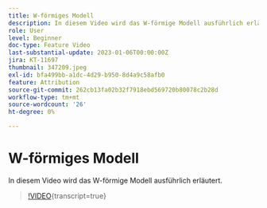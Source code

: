 ```yaml
---
title: W-förmiges Modell
description: In diesem Video wird das W-förmige Modell ausführlich erläutert.
role: User
level: Beginner
doc-type: Feature Video
last-substantial-update: 2023-01-06T00:00:00Z
jira: KT-11697
thumbnail: 347209.jpeg
exl-id: bfa499bb-a1dc-4d29-b950-8d4a9c58afb0
feature: Attribution
source-git-commit: 262cb13fa02b32f7918ebd569720b80078c2b28d
workflow-type: tm+mt
source-wordcount: '26'
ht-degree: 0%

---
```


# W-förmiges Modell

In diesem Video wird das W-förmige Modell ausführlich erläutert.

>[!VIDEO](https://video.tv.adobe.com/v/347209/?learn=on){transcript=true}
